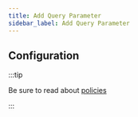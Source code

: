 ```yaml
---
title: Add Query Parameter
sidebar_label: Add Query Parameter
---
```


<PolicyIntro policy="add-query-param-inbound" />

## Configuration

:::tip

Be sure to read about [policies](/docs/policies)

:::

<PolicyExample policy="add-query-param-inbound" />

<PolicyOptions policy="add-query-param-inbound" />

